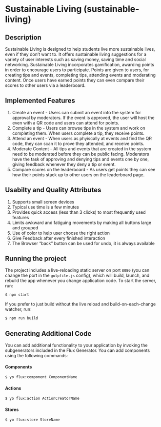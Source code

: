 
# Sustainable Living (sustainable-living)

## Description 
Sustainable Living is designed to help students live more sustainable lives, even if they don’t want to. It offers sustainable living suggestions for a variety of user interests such as saving money, saving time and social networking. Sustainable Living incorporates gamification, awarding points in order to encourage users to participate. Points are given to users, for creating tips and events, completing tips, attending events and moderating content. Once users have earned points they can even compare their scores to other users via a leaderboard. 

## Implemented Features
1. Create an event - Users can submit an event into the system for approval by moderators. If the event is approved, the user will host the even with a QR code and users can attend for points.
2. Complete a tip - Users can browse tips in the system and work on completing them. When users complete a tip, they receive points. 
3. Attend an event - When users as phyiscally at events and find the QR code, they can scan it to prove they attended, and receive points.
4. Moderate Content - All tips and events that are created in the system need to be moderated before they can be public facing. Moderators have the task of approving and denying tips and events one by one, giving feedback whenever they deny a tip or event.
5. Compare scores on the leaderboard - As users get points they can see how their points stack up to other users on the leaderboard page.

## Usabilty and Quality Attributes
1. Supports small screen devices
2. Typical use time is a few minutes
3. Provides quick access (less than 3 clicks) to most frequently used features
4. Limits awkward and fatiguing movements by making all buttons large and grouped
5. Use of color to help user choose the right action
6. Give Feedback after every finished interaction
7. The Browser “back” button can be used for undo, it is always available

## Running the project

The project includes a live-reloading static server on port `8080` (you can change the port in the `gulpfile.js` config), which will build, launch, and rebuild the app whenever you change application code. To start the server, run:

```bash
$ npm start
```

If you prefer to just build without the live reload and build-on-each-change watcher, run:

```bash
$ npm run build
```


## Generating Additional Code

You can add additional functionality to your application by invoking the subgenerators included in the Flux Generator. You can add components using the following commands:

#### Components
```bash
$ yo flux:component ComponentName
```

#### Actions
```bash
$ yo flux:action ActionCreatorName
```

#### Stores
```bash
$ yo flux:store StoreName
```
